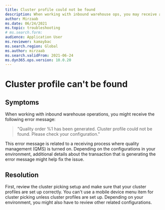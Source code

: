 ```yaml
--- 
title: Cluster profile could not be found 
description: When working with inbound warehouse ops, you may receive an error that says the cluster profile can't be found. Make sure cluster profiles are set up correctly. 
author: Mirzaab 
ms.date: 06/24/2021 
ms.topic: troubleshooting 
# ms.search.form:  
audience: Application User 
ms.reviewer: kamaybac 
ms.search.region: Global 
ms.author: mirzaab 
ms.search.validFrom: 2021-06-24 
ms.dyn365.ops.version: 10.0.20 
--- 
```

# Cluster profile can't be found

## Symptoms

When working with inbound warehouse operations, you might receive the following error message:

> "Quality order %1 has been generated. Cluster profile could not be found. Please check your configuration."

This error message is related to a receiving process where quality management (QMS) is turned on. Depending on the configurations in your environment, additional details about the transaction that is generating the error message might help fix the issue.

## Resolution

First, review the cluster picking setup and make sure that your cluster profiles are set up correctly. You can't use a mobile device menu item for cluster picking unless cluster profiles are set up. Depending on your environment, you might also have to review other related configurations.

